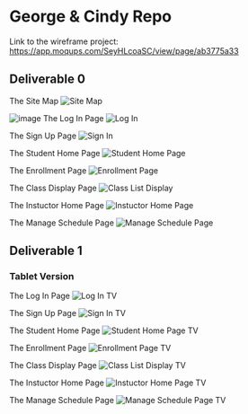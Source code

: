 # George & Cindy Repo
Link to the wireframe project: https://app.moqups.com/SeyHLcoaSC/view/page/ab3775a33

## Deliverable 0
The Site Map
![Site Map](WireFrame-SiteMap/SiteMap.PNG)

![image](https://user-images.githubusercontent.com/44549977/112250381-a84e7e00-8c2f-11eb-8fc1-74f1a2347636.png)
The Log In Page
![Log In](WireFrame-SiteMap/LoginPage.PNG)

The Sign Up Page
![Sign In](WireFrame-SiteMap/SignUpPage.PNG)

The Student Home Page
![Student Home Page](WireFrame-SiteMap/StudentHomePage.PNG)

The Enrollment Page
![Enrollment Page](WireFrame-SiteMap/EnrollmentPage.PNG)

The Class Display Page
![Class List Display](WireFrame-SiteMap/ClassListDisplay.PNG)

The Instuctor Home Page
![Instuctor Home Page](WireFrame-SiteMap/InstuctorHomePage.PNG)

The Manage Schedule Page
![Manage Schedule Page](WireFrame-SiteMap/ManageSchedulePage.PNG)

## Deliverable 1

### Tablet Version

The Log In Page
![Log In TV](WireFrame-SiteMap/LoginTV.PNG)

The Sign Up Page
![Sign In TV](WireFrame-SiteMap/SignUpTV.PNG)

The Student Home Page
![Student Home Page TV](WireFrame-SiteMap/StudentHomePageTV.PNG)

The Enrollment Page
![Enrollment Page TV](WireFrame-SiteMap/EnrollmentPageTV.PNG)

The Class Display Page
![Class List Display TV](WireFrame-SiteMap/ClassListTV.PNG)

The Instuctor Home Page
![Instuctor Home Page TV](WireFrame-SiteMap/InstuctorHomePageTV.PNG)

The Manage Schedule Page
![Manage Schedule Page TV](WireFrame-SiteMap/ManageScheduleTV.PNG)
